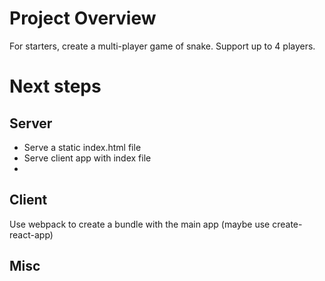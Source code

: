 # Project Overview

For starters, create a multi-player game of snake. Support up to 4 players.

# Next steps

## Server

- Serve a static index.html file
- Serve client app with index file
-

## Client

Use webpack to create a bundle with the main app (maybe use create-react-app)

## Misc
